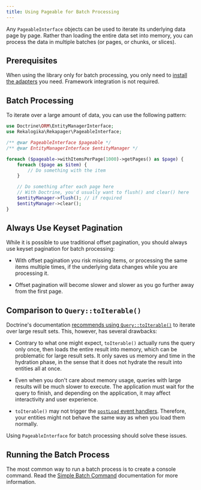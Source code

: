 ```yaml
---
title: Using Pageable for Batch Processing
---
```


Any `PageableInterface` objects can be used to iterate its underlying data page
by page. Rather than loading the entire data set into memory, you can process
the data in multiple batches (or pages, or chunks, or slices).

## Prerequisites

When using the library only for batch processing, you only need to [install the
adapters](../adapters) you need. Framework integration is not required.

## Batch Processing

To iterate over a large amount of data, you can use the following pattern:

```php
use Doctrine\ORM\EntityManagerInterface;
use Rekalogika\Rekapager\PageableInterface;

/** @var PageableInterface $pageable */
/** @var EntityManagerInterface $entityManager */

foreach ($pageable->withItemsPerPage(1000)->getPages() as $page) {
    foreach ($page as $item) {
        // Do something with the item
    }

    // Do something after each page here
    // With Doctrine, you'd usually want to flush() and clear() here
    $entityManager->flush(); // if required
    $entityManager->clear();
}
```

## Always Use Keyset Pagination

While it is possible to use traditional offset pagination, you should always use
keyset pagination for batch processing:

* With offset pagination you risk missing items, or processing the same items
multiple times, if the underlying data changes while you are processing it.

* Offset pagination will become slower and slower as you go further away from
  the first page.

## Comparison to `Query::toIterable()`

Doctrine's documentation [recommends using
`Query::toIterable()`](https://www.doctrine-project.org/projects/doctrine-orm/en/latest/reference/batch-processing.html#iterating-results)
to iterate over large result sets. This, however, has several drawbacks:

* Contrary to what one might expect, `toIterable()` actually runs the query only
  once, then loads the entire result into memory, which can be problematic for
  large result sets. It only saves us memory and time in the hydration phase, in
  the sense that it does not hydrate the result into entities all at once.

* Even when you don't care about memory usage, queries with large results will be
  much slower to execute. The application must wait for the query to finish, and
  depending on the application, it may affect interactivity and user experience.

* `toIterable()` may not trigger the [`postLoad` event
  handlers](https://www.doctrine-project.org/projects/doctrine-orm/en/latest/reference/events.html#postload).
  Therefore, your entities might not behave the same way as when you load them
  normally.

Using `PageableInterface` for batch processing should solve these issues.

## Running the Batch Process

The most common way to run a batch process is to create a console command. Read
the [Simple Batch Command](./batch-command) documentation for more information.